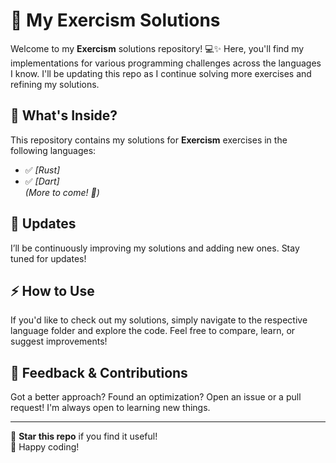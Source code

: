 # 🚀 My Exercism Solutions  

Welcome to my **Exercism** solutions repository! 💻✨ Here, you'll find my implementations for various programming challenges across the languages I know. I'll be updating this repo as I continue solving more exercises and refining my solutions.  

## 📌 What's Inside?  
This repository contains my solutions for **Exercism** exercises in the following languages:  
- ✅ *[Rust]*  
- ✅ *[Dart]*    
*(More to come! 🚀)*  

## 🔄 Updates  
I’ll be continuously improving my solutions and adding new ones. Stay tuned for updates!  

## ⚡ How to Use  
If you'd like to check out my solutions, simply navigate to the respective language folder and explore the code. Feel free to compare, learn, or suggest improvements!  

## 💬 Feedback & Contributions  
Got a better approach? Found an optimization? Open an issue or a pull request! I'm always open to learning new things.  

---

🌟 **Star this repo** if you find it useful!  
🚀 Happy coding!  

